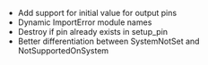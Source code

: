 * Add support for initial value for output pins
* Dynamic ImportError module names
* Destroy if pin already exists in setup_pin
* Better differentiation between SystemNotSet and NotSupportedOnSystem
